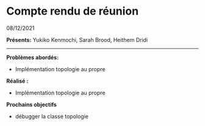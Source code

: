 
# Compte rendu de réunion
08/12/2021 

**Présents:**  Yukiko Kenmochi, Sarah Brood, Heithem Dridi

-----

**Problèmes abordés:**
- Implémentation topologie au propre

**Réalisé :**
- Implémentation topologie au propre

**Prochains objectifs** 
- débugger la classe topologie


